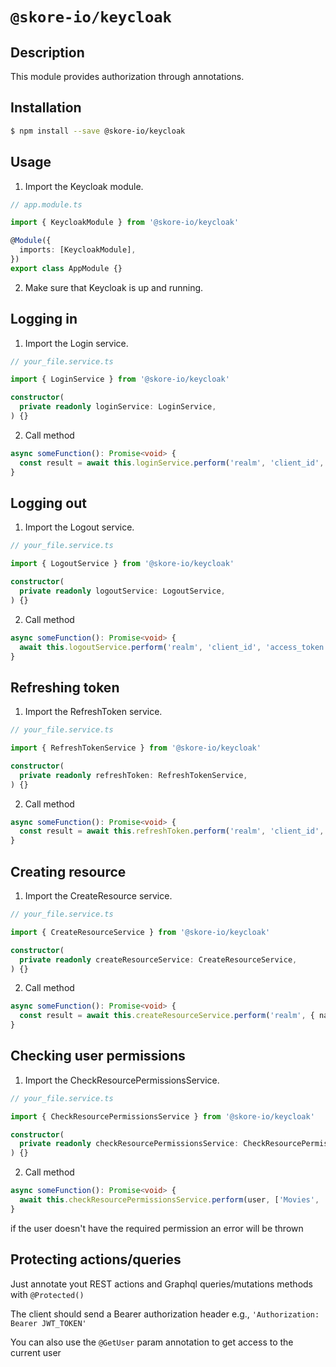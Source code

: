 # `@skore-io/keycloak`

## Description

This module provides authorization through annotations.

## Installation

```bash
$ npm install --save @skore-io/keycloak
```

## Usage

1. Import the Keycloak module.

```typescript
// app.module.ts

import { KeycloakModule } from '@skore-io/keycloak'

@Module({
  imports: [KeycloakModule],
})
export class AppModule {}
```

2. Make sure that Keycloak is up and running.

## Logging in

1. Import the Login service.

```typescript
// your_file.service.ts

import { LoginService } from '@skore-io/keycloak'

constructor(
  private readonly loginService: LoginService,
) {}
```

2. Call method

```typescript
async someFunction(): Promise<void> {
  const result = await this.loginService.perform('realm', 'client_id', 'username', 'password')
}
```

## Logging out

1. Import the Logout service.

```typescript
// your_file.service.ts

import { LogoutService } from '@skore-io/keycloak'

constructor(
  private readonly logoutService: LogoutService,
) {}
```

2. Call method

```typescript
async someFunction(): Promise<void> {
  await this.logoutService.perform('realm', 'client_id', 'access_token', 'refresh_token')
}
```

## Refreshing token

1. Import the RefreshToken service.

```typescript
// your_file.service.ts

import { RefreshTokenService } from '@skore-io/keycloak'

constructor(
  private readonly refreshToken: RefreshTokenService,
) {}
```

2. Call method

```typescript
async someFunction(): Promise<void> {
  const result = await this.refreshToken.perform('realm', 'client_id', 'refresh_token')
}
```

## Creating resource

1. Import the CreateResource service.

```typescript
// your_file.service.ts

import { CreateResourceService } from '@skore-io/keycloak'

constructor(
  private readonly createResourceService: CreateResourceService,
) {}
```

2. Call method

```typescript
async someFunction(): Promise<void> {
  const result = await this.createResourceService.perform('realm', { name: 'cool name', displayName: 'cool displayName' })
}
```

## Checking user permissions

1. Import the CheckResourcePermissionsService.

```typescript
// your_file.service.ts

import { CheckResourcePermissionsService } from '@skore-io/keycloak'

constructor(
  private readonly checkResourcePermissionsService: CheckResourcePermissionsService,
) {}
```

2. Call method

```typescript
async someFunction(): Promise<void> {
  await this.checkResourcePermissionsService.perform(user, ['Movies', 'Downloads'], 'create')
}
```

if the user doesn't have the required permission an error will be thrown

## Protecting actions/queries

Just annotate yout REST actions and Graphql queries/mutations methods with `@Protected()`

The client should send a Bearer authorization header e.g., `'Authorization: Bearer JWT_TOKEN'`

You can also use the `@GetUser` param annotation to get access to the current user

